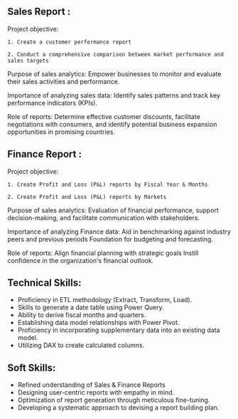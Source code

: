 ## Sales Report :


Project objective:

    1. Create a customer performance report

    2. Conduct a comprehensive comparison between market performance and sales targets

Purpose of sales analytics: Empower businesses to monitor and evaluate their sales activities and performance.

Importance of analyzing sales data: Identify sales patterns and track key performance indicators (KPIs).

Role of reports: Determine effective customer discounts, facilitate negotiations with consumers, and identify potential business expansion opportunities in promising countries.


## Finance Report :

Project objective:

    1. Create Profit and Loss (P&L) reports by Fiscal Year & Months

    2. Create Profit and Loss (P&L) reports by Markets

 Purpose of sales analytics: Evaluation of financial performance, support decision-making, and facilitate communication with stakeholders.

 Importance of analyzing Finance data: Aid in benchmarking against industry peers and previous periods Foundation for budgeting and forecasting.

 Role of reports: Align financial planning with strategic goals Instill confidence in the organization's financial outlook.


## Technical Skills:
- 	Proficiency in ETL methodology (Extract, Transform, Load).
- 	Skills to generate a date table using Power Query.
- 	Ability to derive fiscal months and quarters.
- 	Establishing data model relationships with Power Pivot.
- 	Proficiency in incorporating supplementary data into an existing data model.
- 	Utilizing DAX to create calculated columns.

## Soft Skills:
- 	Refined understanding of Sales & Finance Reports
- 	Designing user-centric reports with empathy in mind.
- 	Optimization of report generation through meticulous fine-tuning.
- 	Developing a systematic approach to devising a report building plan.
